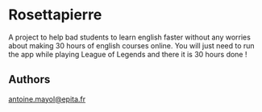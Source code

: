 # Rosettapierre
A project to help bad students to learn english faster without any worries about making 30 hours of english courses online. You will just need to run the app while playing League of Legends and there it is 30 hours done !
## Authors
antoine.mayol@epita.fr

